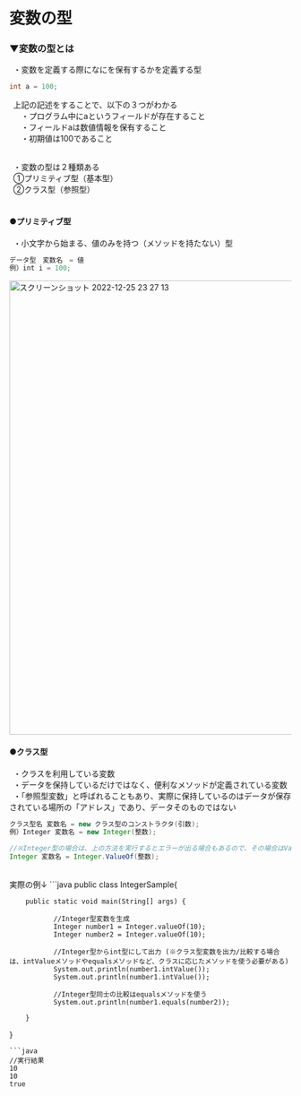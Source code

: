 # 変数の型

### ▼変数の型とは<br>
&ensp;・変数を定義する際になにを保有するかを定義する型<br>
```java
int a = 100;
```
&ensp;上記の記述をすることで、以下の３つがわかる<br>
&ensp;　・プログラム中にaというフィールドが存在すること<br>
&ensp;　・フィールドaは数値情報を保有すること<br>
&ensp;　・初期値は100であること<br>
<br>

&ensp;・変数の型は２種類ある<br>
&ensp;①プリミティブ型（基本型）<br>
&ensp;②クラス型（参照型）<br>
<br>


#### ●プリミティブ型
&ensp;・小文字から始まる、値のみを持つ（メソッドを持たない）型<br>
```java
データ型　変数名　= 値
例）int i = 100;
```
<img width="811" alt="スクリーンショット 2022-12-25 23 27 13" src="https://user-images.githubusercontent.com/81621944/209471838-eee08e40-c831-48a9-8922-707b60d71e47.png">
<br>


#### ●クラス型
&ensp;・クラスを利用している変数<br>
&ensp;・データを保持しているだけではなく、便利なメソッドが定義されている変数<br>
&ensp;・「参照型変数」と呼ばれることもあり、実際に保持しているのはデータが保存されている場所の「アドレス」であり、データそのものではない<br>
```java
クラス型名 変数名 = new クラス型のコンストラクタ(引数);
例）Integer 変数名 = new Integer(整数);

//※Integer型の場合は、上の方法を実行するとエラーが出る場合もあるので、その場合はValueOfメソッドを使う
Integer 変数名 = Integer.ValueOf(整数);
```
<br>
実際の例↓
```java
public class IntegerSample{

        public static void main(String[] args) {

               //Integer型変数を生成 
               Integer number1 = Integer.valueOf(10); 
               Integer number2 = Integer.valueOf(10);

               //Integer型からint型にして出力 (※クラス型変数を出力/比較する場合は、intValueメソッドやequalsメソッドなど、クラスに応じたメソッドを使う必要がある)
               System.out.println(number1.intValue()); 
               System.out.println(number1.intValue());

               //Integer型同士の比較はequalsメソッドを使う 
               System.out.println(number1.equals(number2));

        } 
}
```
```java
//実行結果
10
10
true
```

<br>

